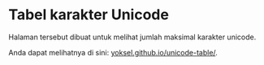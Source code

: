 Tabel karakter Unicode
==================
Halaman tersebut dibuat untuk melihat jumlah maksimal karakter unicode.

Anda dapat melihatnya di sini: <a href="http://yoksel.github.io/unicode-table/">yoksel.github.io/unicode-table/</a>.
